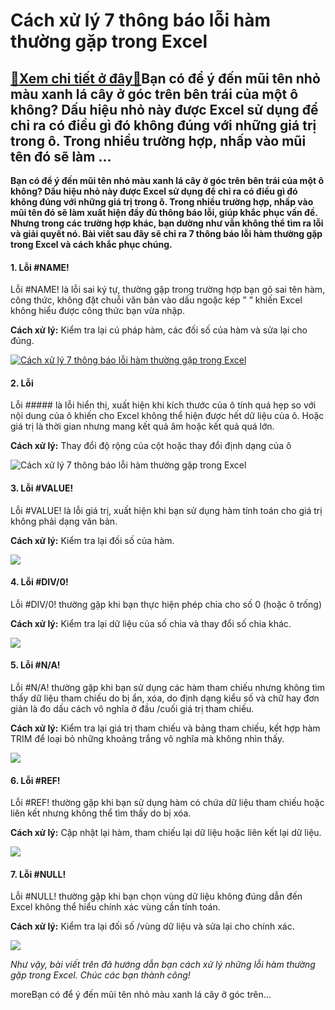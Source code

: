 Cách xử lý 7 thông báo lỗi hàm thường gặp trong Excel
=====================================================

[:gift:Xem chi tiết ở đây:gift:](https://hddtvn.com/cach-xu-ly-7-thong-bao-loi-ham-thuong-gap-trong-excel/)Bạn có để ý đến mũi tên nhỏ màu xanh lá cây ở góc trên bên trái của một ô không? Dấu hiệu nhỏ này được Excel sử dụng để chỉ ra có điều gì đó không đúng với những giá trị trong ô. Trong nhiều trường hợp, nhấp vào mũi tên đó sẽ làm …
---------------------------------------------------------------------------------------------------------------------------------------------------------------------------------------------------------------------------------------

**Bạn có để ý đến mũi tên nhỏ màu xanh lá cây ở góc trên bên trái của một ô không? Dấu hiệu nhỏ này được Excel sử dụng để chỉ ra có điều gì đó không đúng với những giá trị trong ô. Trong nhiều trường hợp, nhấp vào mũi tên đó sẽ làm xuất hiện đầy đủ thông báo lỗi, giúp khắc phục vấn đề. Nhưng trong các trường hợp khác, bạn dường như vẫn không thể tìm ra lỗi và giải quyết nó. Bài viết sau đây sẽ chỉ ra 7 thông báo lỗi hàm thường gặp trong Excel và cách khắc phục chúng.**


#### 1. Lỗi #NAME!


Lỗi #NAME! là lỗi sai ký tự, thường gặp trong trường hợp bạn gõ sai tên hàm, công thức, không đặt chuỗi văn bản vào dấu ngoặc kép ” ” khiến Excel không hiểu được công thức bạn vừa nhập.


**Cách xử lý:** Kiểm tra lại cú pháp hàm, các đối số của hàm và sửa lại cho đúng.


[![Cách xử lý 7 thông báo lỗi hàm thường gặp trong Excel](https://hddtvn.com/wp-content/uploads/2021/01/Ho5o5sA.png "Cách xử lý 7 thông báo lỗi hàm thường gặp trong Excel")](https://hddtvn.com/wp-content/uploads/2021/01/Ho5o5sA.png)


#### 2. Lỗi #####


Lỗi ##### là lỗi hiển thị, xuất hiện khi kích thước của ô tính quá hẹp so với nội dung của ô khiến cho Excel không thể hiện được hết dữ liệu của ô. Hoặc giá trị là thời gian nhưng mang kết quả âm hoặc kết quả quá lớn.


**Cách xử lý:** Thay đổi độ rộng của cột hoặc thay đổi định dạng của ô


![Cách xử lý 7 thông báo lỗi hàm thường gặp trong Excel](https://hddtvn.com/wp-content/uploads/2021/01/xRmIirc.png "Cách xử lý 7 thông báo lỗi hàm thường gặp trong Excel")


#### 3. Lỗi #VALUE!


Lỗi #VALUE! là lỗi giá trị, xuất hiện khi bạn sử dụng hàm tính toán cho giá trị không phải dạng văn bản.


**Cách xử lý:** Kiểm tra lại đối số của hàm.


![](https://hddtvn.com/wp-content/uploads/2021/01/v7EXkB0.png)


#### 4. Lỗi #DIV/0!


Lỗi #DIV/0! thường gặp khi bạn thực hiện phép chia cho số 0 (hoặc ô trống)


**Cách xử lý:** Kiểm tra lại dữ liệu của số chia và thay đổi số chia khác.


![](https://hddtvn.com/wp-content/uploads/2021/01/YxteXAN.png)


#### 5. Lỗi #N/A!


Lỗi #N/A! thường gặp khi bạn sử dụng các hàm tham chiếu nhưng không tìm thấy dữ liệu tham chiếu do bị ẩn, xóa, do định dạng kiểu số và chữ hay đơn giản là đo dấu cách vô nghĩa ở đầu /cuối giá trị tham chiếu.


**Cách xử lý:** Kiểm tra lại giá trị tham chiếu và bảng tham chiếu, kết hợp hàm TRIM để loại bỏ những khoảng trắng vô nghĩa mà không nhìn thấy.


![](https://hddtvn.com/wp-content/uploads/2021/01/KKj7vsi.png)


#### 6. Lỗi #REF!


Lỗi #REF! thường gặp khi bạn sử dụng hàm có chứa dữ liệu tham chiếu hoặc liên kết nhưng không thể tìm thấy do bị xóa.


**Cách xử lý:** Cập nhật lại hàm, tham chiếu lại dữ liệu hoặc liên kết lại dữ liệu.


![](https://hddtvn.com/wp-content/uploads/2021/01/xB6WErb.png)


#### 7. Lỗi #NULL!


Lỗi #NULL! thường gặp khi bạn chọn vùng dữ liệu không đúng dẫn đến Excel không thể hiểu chính xác vùng cần tính toán.


**Cách xử lý:** Kiểm tra lại đối số /vùng dữ liệu và sửa lại cho chính xác.


![](https://hddtvn.com/wp-content/uploads/2021/01/nlTdjDq.png)


*Như vậy, bài viết trên đã hướng dẫn bạn cách xử lý những lỗi hàm thường gặp trong Excel. Chúc các bạn thành công!*


moreBạn có để ý đến mũi tên nhỏ màu xanh lá cây ở góc trên…

